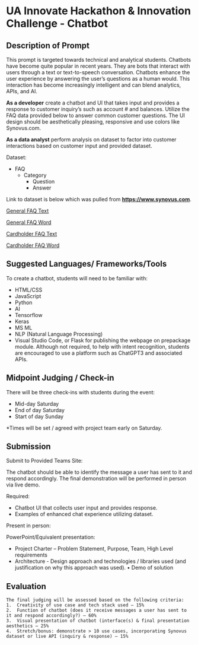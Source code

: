# UA Innovate Hackathon &amp; Innovation Challenge - Chatbot

## Description of Prompt 

This prompt is targeted towards technical and analytical students. 
Chatbots have become quite popular in recent years. They are bots that interact with users through a text or text-to-speech conversation. Chatbots enhance the user experience by answering the user’s questions as a human would. This interaction has become increasingly intelligent and can blend analytics, APIs, and AI. 

**As a developer** create a chatbot and UI that takes input and provides a response to customer inquiry’s such as account # and balances. Utilize the FAQ data provided below to answer common customer questions. The UI design should be aesthetically pleasing, responsive and use colors like Synovus.com. 

**As a data analyst** perform analysis on dataset to factor into customer interactions based on customer input and provided dataset.  
 
Dataset: 
- FAQ
  - Category
    - Question
    - Answer
  
Link to dataset is below which was pulled from **https://www.synovus.com**.

[General FAQ Text](https://github.com/coreyperrymond/ua-innovate/blob/main/Synovus%20general%20FAQs.txt)

[General FAQ Word](https://github.com/coreyperrymond/ua-innovate/blob/main/Synovus%20general%20FAQs.docx)

[Cardholder FAQ Text](https://github.com/coreyperrymond/ua-innovate/blob/main/Cardholder_FAQs.txt)

[Cardholder FAQ Word](https://github.com/coreyperrymond/ua-innovate/blob/main/Cardholder_FAQs.docx)


## Suggested Languages/ Frameworks/Tools

To create a chatbot, students will need to be familiar with:
- HTML/CSS
- JavaScript
- Python
- AI
- Tensorflow
- Keras
- MS ML
- NLP (Natural Language Processing)
- Visual Studio Code, or Flask for publishing the webpage on prepackage module. 
Although not required, to help with intent recognition, students are encouraged to use a platform such as ChatGPT3 and associated APIs. 
  

## Midpoint Judging / Check-in 

There will be three check-ins with students during the event:
- Mid-day Saturday
- End of day Saturday
- Start of day Sunday

*Times will be set / agreed with project team early on Saturday.

## Submission 

Submit to Provided Teams Site: 

The chatbot should be able to identify the message a user has sent to it and respond accordingly. 
The final demonstration will be performed in person via live demo.

Required: 

- Chatbot UI that collects user input and provides response. 
- Examples of enhanced chat experience utilizing dataset. 

Present in person: 

PowerPoint/Equivalent presentation: 
- Project Charter – Problem Statement, Purpose, Team, High Level requirements
- Architecture - Design approach and technologies / libraries used (and justification on why this approach was used).
•	Demo of solution 

## Evaluation 

	The final judging will be assessed based on the following criteria:
	1.	Creativity of use case and tech stack used – 15%
	2.	Function of chatbot (does it receive messages a user has sent to it and respond accordingly?) – 60%
	3.	Visual presentation of chatbot (interface(s) & final presentation aesthetics – 25%
	4.	Stretch/bonus: demonstrate > 10 use cases, incorporating Synovus dataset or live API (inquiry & response) – 15%

